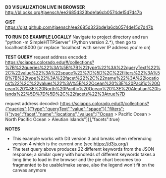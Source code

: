 **D3 VISUALIZATION LIVE IN BROWSER**
http://bl.ocks.org/tjaensch/ee2685d323bde1a6cb0574de15d7d47b

**GIST**
https://gist.github.com/tjaensch/ee2685d323bde1a6cb0574de15d7d47b

**TO RUN D3 EXAMPLE LOCALLY**
Navigate to project directory and run "python -m SimpleHTTPServer" (Python version 2.*), then go to localhost:8000 (or replace 'localhost' with server IP address you're on)

**TEST QUERY**
request address encoded:
https://sciapps.colorado.edu/#/collections?%7B%22queries%22%3A%5B%7B%22type%22%3A%22queryText%22%2C%22value%22%3A%22space%22%7D%5D%2C%22filters%22%3A%5B%7B%22type%22%3A%22facet%22%2C%22name%22%3A%22locations%22%2C%22values%22%3A%5B%22Ocean%20%3E%20Pacific%20Ocean%20%3E%20North%20Pacific%20Ocean%20%3E%20Aleutian%20Islands%22%5D%7D%5D%2C%22facets%22%3Atrue%7D

request address decoded:
https://sciapps.colorado.edu/#/collections?{"queries":[{"type":"queryText","value":"space"}],"filters":[{"type":"facet","name":"locations","values":["Ocean > Pacific Ocean > North Pacific Ocean > Aleutian Islands"]}],"facets":true}

**NOTES**
- This example works with D3 version 3 and breaks when referencing version 4 which is the current one (see https://d3js.org/)
- The test query above produces 22 different keywords from the JSON response; a similar query with hundreds of different keywords takes a long time to load in the browser and the pie chart becomes too fragmented to be usable/make sense, also the legend won't fit on the canvas anymore




